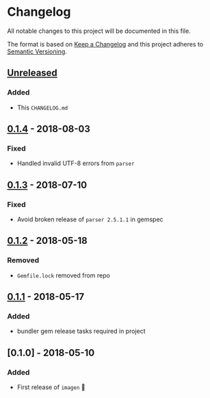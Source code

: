 # Changelog
All notable changes to this project will be documented in this file.

The format is based on [Keep a Changelog](http://keepachangelog.com/en/1.0.0/)
and this project adheres to [Semantic Versioning](http://semver.org/spec/v2.0.0.html).

## [Unreleased]
### Added
- This `CHANGELOG.md`

## [0.1.4] - 2018-08-03
### Fixed
- Handled invalid UTF-8 errors from `parser`

## [0.1.3] - 2018-07-10
### Fixed
- Avoid broken release of `parser 2.5.1.1` in gemspec

## [0.1.2] - 2018-05-18
### Removed
- `Gemfile.lock` removed from repo

## [0.1.1] - 2018-05-17
### Added
- bundler gem release tasks required in project

## [0.1.0] - 2018-05-10
### Added
- First release of `imagen` 🎉

[Unreleased]: https://github.com/grodowski/imagen_rb/compare/v0.1.4...HEAD
[0.1.4]: https://github.com/grodowski/imagen_rb/compare/v0.1.3...v0.1.4
[0.1.3]: https://github.com/grodowski/imagen_rb/compare/v0.1.2...v0.1.3
[0.1.2]: https://github.com/grodowski/imagen_rb/compare/v0.1.1...v0.1.2
[0.1.1]: https://github.com/grodowski/imagen_rb/compare/v0.1.0...v0.1.1
